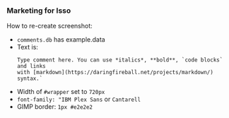 ### Marketing for Isso

How to re-create screenshot:

- `comments.db` has example.data
- Text is:
  ```
  Type comment here. You can use *italics*, **bold**, `code blocks` and links
  with [markdown](https://daringfireball.net/projects/markdown/) syntax.`
  ```
- Width of `#wrapper` set to `720px`
- `font-family: "IBM Plex Sans` or `Cantarell`
- GIMP border: `1px #e2e2e2`
